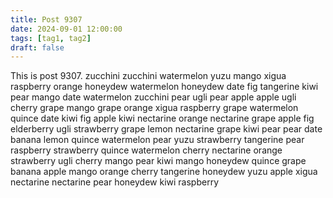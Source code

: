 ```yaml
---
title: Post 9307
date: 2024-09-01 12:00:00
tags: [tag1, tag2]
draft: false
---
```

This is post 9307.
zucchini
zucchini
watermelon
yuzu
mango
xigua
raspberry
orange
honeydew
watermelon
honeydew
date
fig
tangerine
kiwi
pear
mango
date
watermelon
zucchini
pear
ugli
pear
apple
apple
ugli
cherry
grape
mango
grape
orange
xigua
raspberry
grape
watermelon
quince
date
kiwi
fig
apple
kiwi
nectarine
orange
nectarine
grape
apple
fig
elderberry
ugli
strawberry
grape
lemon
nectarine
grape
kiwi
pear
pear
date
banana
lemon
quince
watermelon
pear
yuzu
strawberry
tangerine
pear
raspberry
strawberry
quince
watermelon
cherry
nectarine
orange
strawberry
ugli
cherry
mango
pear
kiwi
mango
honeydew
quince
grape
banana
apple
mango
orange
cherry
tangerine
honeydew
yuzu
apple
xigua
nectarine
nectarine
pear
honeydew
kiwi
raspberry

